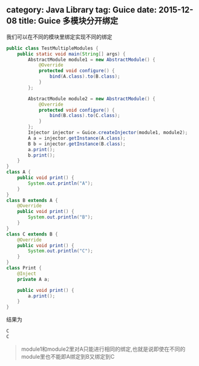 category: Java Library
tag: Guice
date: 2015-12-08
title: Guice 多模块分开绑定
---
我们可以在不同的模块里绑定实现不同的绑定
```java
public class TestMultipleModules {
	public static void main(String[] args) {
		AbstractModule module1 = new AbstractModule() {
			@Override
			protected void configure() {
				bind(A.class).to(B.class);
			}
		};

		AbstractModule module2 = new AbstractModule() {
			@Override
			protected void configure() {
				bind(B.class).to(C.class);
			}
		};
		Injector injector = Guice.createInjector(module1, module2);
		A a = injector.getInstance(A.class);
		B b = injector.getInstance(B.class);
		a.print();
		b.print();
	}
}
class A {
	public void print() {
		System.out.println("A");
	}
}
class B extends A {
	@Override
	public void print() {
		System.out.println("B");
	}
}
class C extends B {
	@Override
	public void print() {
		System.out.println("C");
	}
}
class Print {
	@Inject
	private A a;

	public void print() {
		a.print();
	}
}
```
结果为
```xml
C
C
```
> module1和module2里对A只能进行相同的绑定,也就是说即使在不同的module里也不能即A绑定到B又绑定到C